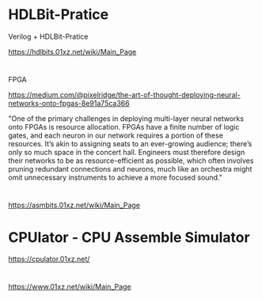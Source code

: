 # HDLBit-Pratice

Verilog + HDLBit-Pratice

https://hdlbits.01xz.net/wiki/Main_Page

# 

FPGA

https://medium.com/@pixelridge/the-art-of-thought-deploying-neural-networks-onto-fpgas-8e91a75ca366

"One of the primary challenges in deploying multi-layer neural networks onto FPGAs is resource allocation. FPGAs have a finite number of logic gates, and each neuron in our network requires a portion of these resources. It’s akin to assigning seats to an ever-growing audience; there’s only so much space in the concert hall. Engineers must therefore design their networks to be as resource-efficient as possible, which often involves pruning redundant connections and neurons, much like an orchestra might omit unnecessary instruments to achieve a more focused sound."

# 

https://asmbits.01xz.net/wiki/Main_Page


# CPUlator - CPU Assemble Simulator

https://cpulator.01xz.net/

#

https://www.01xz.net/wiki/Main_Page

